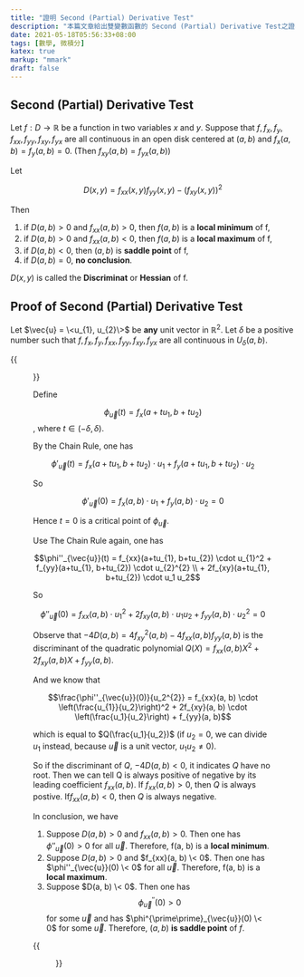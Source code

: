 ```yaml
---
title: "證明 Second (Partial) Derivative Test"
description: "本篇文章給出雙變數函數的 Second (Partial) Derivative Test之證明。"
date: 2021-05-18T05:56:33+08:00
tags: [數學, 微積分]
katex: true
markup: "mmark"
draft: false
---
```


## Second (Partial) Derivative Test

Let $f : D \rightarrow \mathbb{R}$ be a function in two variables $x$ and $y$. Suppose that $f, f_{x}, f_{y}, f_{xx}, f_{yy}, f_{xy}, f_{yx}$ are all continuous in an open disk centered at $(a, b)$ and $f_{x}(a, b) = f_{y}(a, b) = 0$. (Then $f_{xy}(a, b) = f_{yx}(a, b)$) 

Let

$$D(x, y) = f_{xx}(x, y) f_{yy}(x, y) - \left(f_{xy}(x, y)\right)^{2}$$

Then

1. if $D(a, b) > 0$ and $f_{xx}(a, b) > 0$, then $f(a, b)$ is a **local minimum** of f,
2. if $D(a, b) > 0$ and $f_{xx}(a, b) < 0$, then $f(a, b)$ is a **local maximum** of f,
3. if $D(a, b) < 0$, then $(a, b)$ is **saddle point** of f,
4. if $D(a, b) = 0$, **no conclusion**.

$D(x, y)$ is called the **Discriminat** or **Hessian** of f.

## Proof of Second (Partial) Derivative Test

Let $\vec{u} = \<u_{1}, u_{2}\>$ be **any** unit vector in $\mathbb{R}^{2}$. Let $\delta$ be a positive number such that $f, f_{x}, f_{y}, f_{xx}, f_{yy}, f_{xy}, f_{yx}$ are all continuous in $U_{\delta}(a, b)$. 

{{<figure src="/image/second-fig1.jpg" title="Graph of $U_{\delta}(a, b)$, $\phi_{\vec{u}}(\delta)$ and $\phi_{\vec{u}}(-\delta)$">}}

Define

$$\phi_{\vec{u}}(t) = f_{x}(a+tu_{1}, b+tu_{2})$$, where $t \in (-\delta, \delta)$.

By the Chain Rule, one has

$$\phi'_{\vec{u}}(t) = f_{x}(a+tu_{1}, b+tu_{2})\cdot u_{1} + f_{y}(a+tu_{1}, b+tu_{2}) \cdot u_{2}$$

So 

$$\phi'_{\vec{u}}(0) = f_{x}(a, b)\cdot u_{1} + f_{y}(a, b) \cdot u_{2}=0$$

Hence $t=0$ is a critical point of $\phi_{\vec{u}}$. 

Use The Chain Rule again, one has

$$\phi''_{\vec{u}}(t) = f_{xx}(a+tu_{1}, b+tu_{2}) \cdot u_{1}^2 + f_{yy}(a+tu_{1}, b+tu_{2}) \cdot u_{2}^{2} \\ + 2f_{xy}(a+tu_{1}, b+tu_{2}) \cdot u_1 u_2$$

So 

$$\phi''_{\vec{u}}(0) = f_{xx}(a, b) \cdot u_{1}^2 + 2f_{xy}(a, b) \cdot u_1 u_2 + f_{yy}(a, b) \cdot u_{2}^{2} = 0$$

Observe that $-4D(a, b) = 4f^2_{xy}(a, b) - 4 f_{xx}(a, b) f_{yy}(a, b)$ is the discriminant of the quadratic polynomial $Q(X) = f_{xx}(a, b) X^2 + 2f_{xy}(a, b) X + f_{yy}(a, b)$.

And we know that

$$\frac{\phi''_{\vec{u}}(0)}{u_2^{2}} = f_{xx}(a, b) \cdot \left(\frac{u_{1}}{u_2}\right)^2 + 2f_{xy}(a, b) \cdot \left(\frac{u_1}{u_2}\right) + f_{yy}(a, b)$$ 

which is equal to $Q(\frac{u_1}{u_2})$ (if $u_2 = 0$, we can divide $u_1$ instead, because $\vec{u}$ is a unit vector, $u_1u_2 \neq 0$).

So if the discriminant of $Q$, $-4D(a, b) < 0$, it indicates $Q$ have no root. Then we can tell Q is always positive of negative by its leading coefficient $f_{xx}(a, b)$. If $f_{xx}(a, b) > 0$, then $Q$ is always postive. If$f_{xx}(a, b) < 0$, then $Q$ is always negative.

In conclusion, we have

1. Suppose $D(a, b) > 0$ and $f_{xx}(a, b) > 0$. Then one has $\phi''_{\vec{u}}(0) > 0$ for all $\vec{u}$. Therefore, f(a, b) is a **local minimum**.
2. Suppose $D(a, b) > 0$ and $f_{xx}(a, b) \< 0$. Then one has $\phi''_{\vec{u}}(0) \< 0$ for all $\vec{u}$. Therefore, f(a, b) is a **local maximum**.
3. Suppose $D(a, b) \< 0$. Then one has $$\phi^{\prime\prime}_{\vec{u}}(0) > 0$$ for some $\vec{u}$ and has $\phi^{\prime\prime}_{\vec{u}}(0) \< 0$ for some $\vec{u}$. Therefore, $(a, b)$ **is saddle point** of $f$.

{{<figure src="/image/second-fig2.jpg">}}
